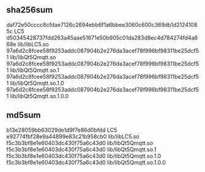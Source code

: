 ## sha256sum

daf72e50cccc8cfdae7126c2694ebb6f1a6bbee3060c600c369db1d21241085c  LC5
d50345428737fdd263a45aae51671e50b905c01da283d8ec4d784274fd4a668e  lib/libLC5.so
97a6d2c8fcee58f9253addc087904b2e276da3acef78f996bf98311be25dcf51  lib/libQt5Qmqtt.so
97a6d2c8fcee58f9253addc087904b2e276da3acef78f996bf98311be25dcf51  lib/libQt5Qmqtt.so.1
97a6d2c8fcee58f9253addc087904b2e276da3acef78f996bf98311be25dcf51  lib/libQt5Qmqtt.so.1.0
97a6d2c8fcee58f9253addc087904b2e276da3acef78f996bf98311be25dcf51  lib/libQt5Qmqtt.so.1.0.0

## md5sum

b13e28059bb63029de1d9f7e86d0bfdd  LC5
e92774fbf28e9a44899e83c21b958cb0  lib/libLC5.so
f5c3b3bf8e1e60403dc430f75a6c43d0  lib/libQt5Qmqtt.so
f5c3b3bf8e1e60403dc430f75a6c43d0  lib/libQt5Qmqtt.so.1
f5c3b3bf8e1e60403dc430f75a6c43d0  lib/libQt5Qmqtt.so.1.0
f5c3b3bf8e1e60403dc430f75a6c43d0  lib/libQt5Qmqtt.so.1.0.0
